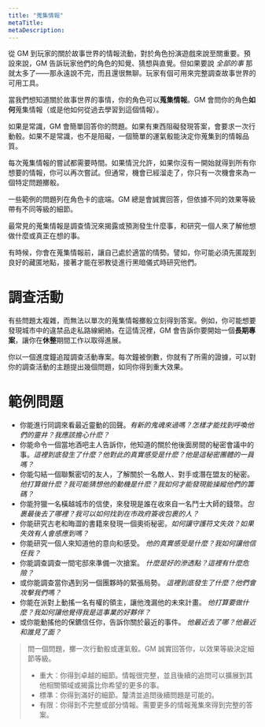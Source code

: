 ```yaml
---
title: "蒐集情報"
metaTitle: 
metaDescription: 
---
```


從 GM 到玩家的關於故事世界的情報流動，對於角色扮演遊戲來說至關重要。預設來說，GM 告訴玩家他們的角色的知覺、猜想與直覺。但如果要說 _全部的事_ 那就太多了——那永遠說不完，而且還很無聊。玩家有個可用來完整調查故事世界的可用工具。

當我們想知道關於故事世界的事情，你的角色可以**蒐集情報**。GM 會問你的角色**如何**蒐集情報（或是他如何從過去學習到這個情報）。

如果是常識，GM 會簡單回答你的問題。如果有東西阻礙發現答案，會要求一次行動骰。如果不是常識，也不是阻礙，一個簡單的運氣骰能決定你蒐集到的情報品質。

每次蒐集情報的嘗試都需要時間。如果情況允許，如果你沒有一開始就得到所有你想要的情報，你可以再次嘗試。但通常，機會已經溜走了，你只有一次機會來為一個特定問題擲骰。

一些範例的問題列在角色卡的底端。GM 總是會誠實回答，但依據不同的效果等級帶有不同等級的細節。

最常見的蒐集情報是<span class="game-term">調查</span>情況來揭露或預測發生什麼事，和<span class="game-term">研究</span>一個人來了解他想做什麼或真正在想的事。

有時候，你會在蒐集情報前，讓自己處於適當的情勢。譬如，你可能必須先<span class="game-term">匿蹤</span>到良好的藏匿地點，接著才能在邪教徒進行黑暗儀式時<span class="game-term">研究</span>他們。

# 調查活動

有些問題太複雜，而無法以單次的蒐集情報擲骰立刻得到答案。例如，你可能想要發現城市中的違禁品走私路線網絡。在這情況裡，GM 會告訴你要開始一個**長期專案**，讓你在**休整**期間工作以取得進展。

你以一個進度鐘追蹤調查活動專案。每次鐘被倒數，你就有了所需的證據，可以對你的調查活動的主題提出幾個問題，如同你得到重大效果。

# 範例問題

* 你能進行<span class="game-term">同調</span>來看最近靈動的回聲。_有新的鬼魂來過嗎？怎樣才能找到呼喚他們的靈井？我應該擔心什麽？_
* 你能<span class="game-term">命令</span>一個當地酒吧主人告訴你，他知道的關於他後面房間的秘密會議中的事。_這裡到底發生了什麼？他對此的真實感受是什麽？他是這秘密團體的一員嗎？_
* 你能<span class="game-term">勾結</span>一個聯繫密切的友人，了解關於一名敵人、對手或潛在盟友的秘密。_他打算做什麽？我可能猜想他的動機是什麽？我如何才能發現能操縱他們的籌碼？_
* 你能<span class="game-term">狩獵</span>一名橫越城市的信使，來發現是誰在收來自一名鬥士大師的錢幣。_包裹最後去了哪裡？我可以如何找到在市政府簽收包裹的人？_
* 你能<span class="game-term">研究</span>古老和晦澀的書籍來發現一個奧術秘密。_如何讓守護符文失效？如果失效有人會感應到嗎？_
* 你能<span class="game-term">研究</span>一個人來知道他的意向和感受。 _他的真實感受是什麼？我如何讓他信任我？_
* 你能<span class="game-term">調查</span>調查一間宅邸來準備一次搶案。 _什麼是好的滲透點？這裡有什麼危險？_
* 或你能<span class="game-term">調查</span>當你遇到另一個團夥時的緊張局勢。 _這裡到底發生了什麼？他們會攻擊我們嗎？_
* 你能在派對上<span class="game-term">動搖</span>一名有權的領主，讓他洩漏他的未來計畫。 _他打算要做什麼？我如何讓他覺得我是這事業的好夥伴？_
* 或你能<span class="game-term">動搖</span>他的保鑣信任你，告訴你關於最近的事件。 _他最近去了哪？他最近和誰見了面？_

> 問一個問題，擲一次行動骰或運氣骰。GM 誠實回答你，以效果等級決定細節等級。
> 
> * <span class="game-term">重大</span>：你得到卓越的細節。情報很完整，並且後續的追問可以擴展到其他相關領域或揭露比你希望的更多的事。
> * <span class="game-term">標準</span>：你得到滿好的細節。釐清並追問後續問題是可能的。
> * <span class="game-term">有限</span>：你得到不完整或部分情報。需要更多的情報蒐集來得到完整的答案。